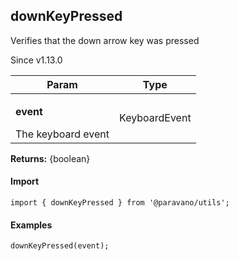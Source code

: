 <h2>downKeyPressed</h2>
<p>Verifies that the down arrow key was pressed</p>
<p>Since v1.13.0</p>
<table>
      <thead>
      <tr>
        <th>Param</th>
        <th>Type</th></tr>
      </thead>
      <tbody><tr><td><p><b>event</b></p>The keyboard event</td><td>KeyboardEvent</td></tr></tbody>
    </table><p><b>Returns:</b> {boolean}</p>
<h4>Import</h4>

```
import { downKeyPressed } from '@paravano/utils';
```

  <h4>Examples</h4>




```
downKeyPressed(event);
```

